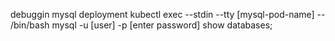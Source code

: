 debuggin mysql deployment
kubectl exec --stdin --tty [mysql-pod-name] -- /bin/bash
mysql -u [user] -p
[enter password]
show databases;
